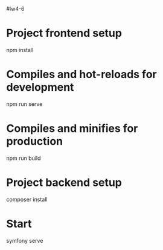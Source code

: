 #lw4-6

# Project frontend setup
npm install
# Compiles and hot-reloads for development
npm run serve
# Compiles and minifies for production
npm run build
# Project backend setup
composer install
# Start 
symfony serve
